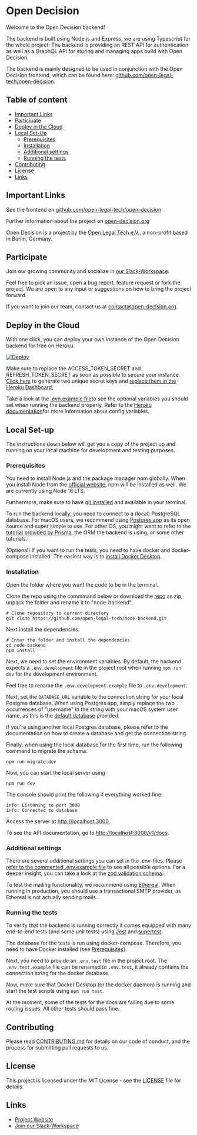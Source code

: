 # Open Decision

Welcome to the Open Decision backend!

The backend is built using Node.js and Express, we are using Typescript for the whole project. The backend is providing an REST API for authentication as well as a GraphQL API for storing and managing apps build with Open Decision.

The backend is mainly designed to be used in conjunction with the Open Decision frontend, which can be found here: [github.com/open-legal-tech/open-decision](https://github.com/open-legal-tech/open-decision).

## Table of content

- [Important Links](#important-links)
- [Participate](#participate)
- [Deploy in the Cloud](#deploy-in-the-cloud)
- [Local Set-Up](#local-set-up)
  - [Prerequisites](#prerequisites)
  - [Installation](#installation)
  - [Additional settings](#additional-settings)
  - [Running the tests](#running-the-tests)
- [Contributing](#contributing)
- [License](#license)
- [Links](#links)

## Important Links

See the frontend on [github.com/open-legal-tech/open-decision](https://github.com/open-legal-tech/open-decision)

Further information about the project on [open-decision.org](https://open-decision.org)

Open Decision is a project by the [Open Legal Tech e.V.](https://open-legal-tech.org/), a non-profit based in Berlin, Germany.

## Participate

Join our growing community and socialize in [our Slack-Workspace](https://open-decision.org/slack).

Feel free to pick an issue, open a bug report, feature request or fork the project. We are open to any input or suggestions on how to bring the project forward.

If you want to join our team, contact us at [contact@open-decision.org](mailto:contact@open-decision.org).

## Deploy in the Cloud

With one click, you can deploy your own instance of the Open Decision backend for free on Heroku.

[![Deploy](https://www.herokucdn.com/deploy/button.svg)](https://heroku.com/deploy)

Make sure to replace the ACCESS_TOKEN_SECRET and REFRESH_TOKEN_SECRET as soon as possible to secure your instance. [Click here](https://djecrety.ir/) to generate two unique secret keys and [replace them in the Heroku Dashboard.](https://devcenter.heroku.com/articles/config-vars#using-the-heroku-dashboard)

Take a look at the [.evn.example file](https://github.com/open-legal-tech/node-backend/blob/master/.env.example)to see the optional variables you should set when running the backend properly. Refer to the [Heroku documentation](https://devcenter.heroku.com/articles/config-vars#using-the-heroku-dashboard)for more information about config variables.

## Local Set-up

The instructions down below will get you a copy of the project up and running on your local machine for development and testing purposes.

### Prerequisites

You need to install Node.js and the package manager npm globally. When you install Node from the [official website](https://nodejs.org/en/download/), npm will be installed as well. We are currently using Node 16 LTS.

Furthermore, make sure to have [git installed](https://git-scm.com/downloads) and available in your terminal.

To run the backend locally, you need to connect to a (local) PostgreSQL database. For macOS users, we recommend using [Postgres.app](https://postgresapp.com/) as its open source and super simple to use. For other OS, you might want to refer to the [tutorial provided by Prisma](https://www.prisma.io/dataguide/postgresql/setting-up-a-local-postgresql-database), the ORM the backend is using, or some other tutorials.

(Optional)
If you want to run the tests, you need to have docker and docker-compose installed. The easiest way is to [install Docker Desktop](https://www.docker.com/products/docker-desktop).

### Installation

Open the folder where you want the code to be in the terminal.

Clone the repo using the commmand below or download the [repo](https://github.com/open-legal-tech/node-backend) as zip, unpack the folder and rename it to "node-backend".

```
# Clone repository to current directory
git clone https://github.com/open-legal-tech/node-backend.git
```

Next install the dependencies.

```
# Enter the folder and install the dependencies
cd node-backend
npm install
```

Next, we need to set the environment variables. By default, the backend expects a `.env.development` file in the project root when running `npm run dev` for the development environment.

Feel free to rename the `.env.development.example` file to `.env.development`.

Next, set the `DATABASE_URL` variable to the connection string for your local Postgres database. When using Postgres.app, simply replace the two occurrences of "username" in the string with your macOS system user name, as this is the [default database](https://postgresapp.com/) provided.

If you're using another local Postgres database, please refer to the documentation on how to create a database and get the connection string.

Finally, when using the local database for the first time, run the following command to migrate the schema.

```
npm run migrate:dev
```

Now, you can start the local server using

```
npm run dev
```

The console should print the following if everything worked fine:

```
info: Listening to port 3000
info: Connected to database
```

Access the server at [http://localhost:3000](http://localhost:3000).

To see the API documentation, go to [http://localhost:3000/v1/docs](http://localhost:3000/v1/docs).

### Additional settings

There are several additional settings you can set in the .env-files. Please [refer to the commented .env.example file](https://github.com/open-legal-tech/node-backend/blob/master/.env.example) to see all possible options. For a deeper insight, you can take a look at the [zod validation schema](https://github.com/open-legal-tech/node-backend/blob/master/src/validations/env.validation.ts).

To test the mailing functionality, we recommend using [Ethereal](https://ethereal.email/). When running in production, you should use a transactional SMTP provider, as Ethereal is not actually sending mails.

### Running the tests

To verify that the backend is running correctly it comes equipped with many end-to-end tests (and some unit tests) using [Jest](https://github.com/facebook/jest) and [supertest](https://github.com/visionmedia/supertest).

The database for the tests is run using docker-compose. Therefore, you need to have Docker installed (see [Prerequisites](#prerequisites)).

Next, you need to provide an `.env.test` file in the project root. The `.env.test.example` file can be renamed to `.env.test`, it already contains the connection string for the docker database.

Now, make sure that Docker Desktop (or the docker daemon) is running and start the test scripts using `npm run test`.

At the moment, some of the tests for the docs are failing due to some routing issues. All other tests should pass fine.

## Contributing

Please read [CONTRIBUTING.md](https://github.com/fbennets/open-decision/blob/master/CONTRIBUTING.md) for details on our code of conduct, and the process for submitting pull requests to us.

## License

This project is licensed under the MIT License - see the [LICENSE](https://github.com/fbennets/open-decision/blob/master/LICENSE) file for details.

## Links

- [Project Website](http://open-decision.org)
- [Join our Slack-Workspace](https://open-decision.org/slack)
